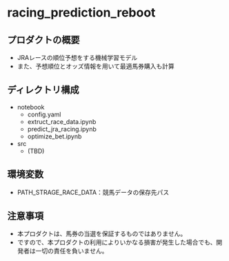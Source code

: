 # racing_prediction_reboot

## プロダクトの概要
- JRAレースの順位予想をする機械学習モデル
- また、予想順位とオッズ情報を用いて最適馬券購入も計算

## ディレクトリ構成
- notebook
  - config.yaml
  - extruct_race_data.ipynb
  - predict_jra_racing.ipynb
  - optimize_bet.ipynb
- src
  - (TBD)

## 環境変数
- PATH_STRAGE_RACE_DATA：競馬データの保存先パス

## 注意事項
- 本プロダクトは、馬券の当選を保証するものではありません。
- ですので、本プロダクトの利用によりいかなる損害が発生した場合でも、開発者は一切の責任を負いません。
